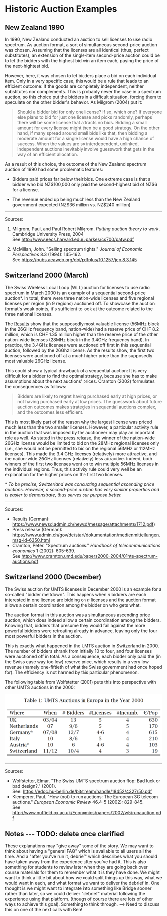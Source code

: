 # Historic Auction Examples

## New Zealand 1990

In 1990, New Zealand conducted an auction to sell licenses to use radio spectrum. As auction format, a sort of simultaneous second-price auction was chosen. Assuming that the licenses are all identical (thus, perfect substitutes), an extension of the single-item second-price auction could be to let the bidders with the highest bid win an item each, paying the price of the next-hightest bid.

However, here, it was chosen to let bidders place a bid on each individual item. Only in a very specific case, this would be a rule that leads to an efficient outcome: If the goods are completely independent, neither substitutes nor complements. This is probably never the case in a spectrum auction, so this choice put the bidders in a difficult situation, forcing them to speculate on the other bidder's behavior. As Milgrom (2004) put it:

> Should a bidder bid for only one license? If so, which one? If everyone else plans to bid for just one license and picks randomly, perhaps there will be some license that attracts no bids. Bidding a small amount for every license might then be a good strategy. On the other hand, if many spread around small bids like that, then bidding a moderate amount for a single license would have a high chance of success. When the values are so interdependent, unlinked, independent auctions inevitably involve guesswork that gets in the way of an efficient allocation.

As a result of this choice, the outcome of the New Zealand spectrum auction of 1990 had some problematic features:

- Bidders paid prices far below their bids. One extreme case is that a bidder who bid NZ\$100,000 only paid the second-highest bid of NZ\$6 for a license.

- The revenue ended up being much less than the New Zealand government expected (NZ\$36 million vs. NZ\$240 million)

---

Sources:

1. Milgrom, Paul, and Paul Robert Milgrom. _Putting auction theory to work_. Cambridge University Press, 2004.\
   See <http://www.eecs.harvard.edu/~parkes/cs700/patw.pdf>

2. McMillan, John. "Selling spectrum rights." _Journal of Economic Perspectives_ 8.3 (1994): 145-162.\
   See <https://pubs.aeaweb.org/doi/pdfplus/10.1257/jep.8.3.145>

## Switzerland 2000 (March)

The Swiss Wireless Local Loop (WLL) auction for licenses to use radio spectrum in March 2000 is an example of a sequential second-price auction\*. In total, there were three nation-wide licenses and five regional licenses per region (in 9 regions) auctioned off. To showcase the auction format's weak points, it's sufficient to look at the outcome related to the three national licenses.

The [Results](https://www.newsd.admin.ch/newsd/message/attachments/1712.pdf) show that the supposedly most valuable license (56MHz block in the 26GHz frequency band, nation-wide) had a reserve price of CHF 8.2 million, which is CHF 1.35 million higher than the reserve price of the other nation-wide licenses (28MHz block in the 3.4GHz frequency band).
In practice, the 3.4GHz licenses were auctioned off first in this sequential auction, followed by the 26Ghz license. As the results show, the first two licenses were auctioned off at a much higher price than the supposedly most valuable 26GHz license.

This could show a typical drawback of a sequential auction: It is very difficult for a bidder to find the optimal strategy, because she has to make assumptions about the next auctions' prices. Cramton (2002) formulates the consequences as follows:

> Bidders are likely to regret having purchased early at high prices, or not having purchased early at low prices. The guesswork about future auction outcomes makes strategies in sequential auctions complex, and the outcomes less efficient.

This is most likely part of the reason why the largest license was priced much less than the two smaller licenses. However, a particular activity rule in the auction that was imposed by the auctioneer may play an important role as well. As stated in the [press release](https://www.admin.ch/gov/de/start/dokumentation/medienmitteilungen.msg-id-6350.html), the winner of the nation-wide 26GHz license would be limited to bid on the 28MHz regional licenses only (i.e., she would not be permitted to bid on the regional 56MHz or 112MHz licenses). This made the 3.4 GHz licenses (relatively) more attractive, and the nation-wide 26GHz licenses (relatively) less attractive. Indeed, both winners of the first two licenses went on to win multiple 56MHz licenses in the individual regions. Thus, this activity rule could very well be an explanation for the higher prices on the first two licenses.

\* _To be precise, Switzerland was conducting sequential ascending price auctions. However, a second-price auction has very similar properties and is easier to demonstrate, thus serves our purpose better._

---

Sources:

- Results (German): <https://www.newsd.admin.ch/newsd/message/attachments/1712.pdf>)
- Press release (German): <https://www.admin.ch/gov/de/start/dokumentation/medienmitteilungen.msg-id-6350.html>
- Cramton, Peter. "Spectrum auctions." _Handbook of telecommunications economics_ 1 (2002): 605-639.\
  See <http://www.cramton.umd.edu/papers2000-2004/01hte-spectrum-auctions.pdf>

## Switzerland 2000 (December)

The Swiss auction for UMTS licenses in December 2000 is an example for a so-called "bidder meltdown". This happens when _n_ bidders are each interested in one license are bidding on _n_ licenses and the auction format allows a certain coordination among the bidder on who gets what.

The auction format in this auction was a simultaneous ascending price auction, which does indeed allow a certain coordination among the bidders. Knowing that, bidders that presume they would fail against the more powerful bidders were retreating already in advance, leaving only the four most powerful bidders in the auction.

This is exactly what happened in the UMTS auction in Switzerland in 2000. The number of bidders shrank from initially 10 to four, and four licenses were auctioned off in total. As a consequence, each bidder only paid the (in the Swiss case way too low) reserve price, which results in a very low revenue (namely one-fiftieth of what the Swiss government had once hoped for). The efficiency is not harmed by this particular phenomenon.

The following table from Wolfstetter (2001) puts this into perspective with other UMTS auctions in the 2000:

![Bidder Meltdown Table (Wolfstetter (2001))](media/bidder-meltdown.png ':size=500')

---

Sources:

- Wolfstetter, Elmar. "The Swiss UMTS spectrum auction flop: Bad luck or bad design?." (2001).\
  See: <https://edoc.hu-berlin.de/bitstream/handle/18452/4327/50.pdf>
- Klemperer, Paul. "How (not) to run auctions: The European 3G telecom auctions." _European Economic Review_ 46.4-5 (2002): 829-845.\
  See <http://www.nuffield.ox.ac.uk/Economics/papers/2002/w5/runauction.pdf>

## Notes --- TODO: delete once clarified

These explanations may "give away" some of the story. We may want to think about having a "general FAQ" which is available to all users all the time. And a "after you've run it, debrief" which describes what you should have taken away from the experience after you've had it. This is also something for students to review later when they are going back over course materials for them to remember what it is they have done. We might want to think a little bit about how we could split things up this way, what we would want in each, and what format we want to deliver the debrief in. One thought is we might want to integrate into something like Bridge sooner rather than later, so we could deliver "debrief" material following the experience using that platform. (though of course there are lots of other ways to achieve this goal). Something to think through. --> Need to discuss this on one of the next calls with Ben!
